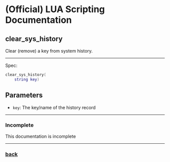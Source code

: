 
# (Official) LUA Scripting Documentation

## clear_sys_history

Clear (remove) a key from system history.

___

Spec:

```lua
clear_sys_history(
	string key)
```

## Parameters

- `key`: The key/name of the history record

___

### Incomplete

This documentation is incomplete

___

### [back](../history)
